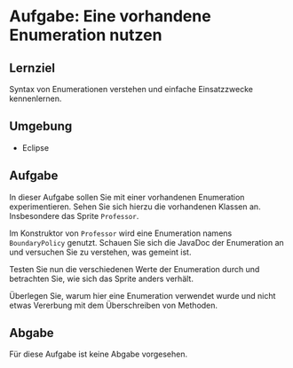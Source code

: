   # Aufgabe: Eine vorhandene Enumeration nutzen

## Lernziel

Syntax von Enumerationen verstehen und einfache Einsatzzwecke kennenlernen.


## Umgebung

  * Eclipse


## Aufgabe

In dieser Aufgabe sollen Sie mit einer vorhandenen Enumeration experimentieren. Sehen Sie sich hierzu die vorhandenen Klassen an. Insbesondere das Sprite `Professor`.

Im Konstruktor von `Professor` wird eine Enumeration namens `BoundaryPolicy` genutzt. Schauen Sie sich die JavaDoc der Enumeration an und versuchen Sie zu verstehen, was gemeint ist.

Testen Sie nun die verschiedenen Werte der Enumeration durch und betrachten Sie, wie sich das Sprite anders verhält.

Überlegen Sie, warum hier eine Enumeration verwendet wurde und nicht etwas Vererbung mit dem Überschreiben von Methoden.


## Abgabe

Für diese Aufgabe ist keine Abgabe vorgesehen.
